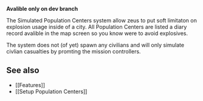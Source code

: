 **Avalible only on dev branch**

The Simulated Population Centers system allow zeus to put soft limitaton on explosion usage inside of a city.
All Population Centers are listed a diary record avalible in the map screen so you know were to avoid explosives.

The system does not (of yet) spawn any civilians and will only simulate civlian casualties by promting the mission controllers.

## See also
* [[Features]]
* [[Setup Population Centers]]